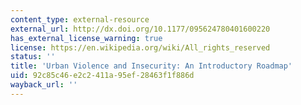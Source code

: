 ```yaml
---
content_type: external-resource
external_url: http://dx.doi.org/10.1177/095624780401600220
has_external_license_warning: true
license: https://en.wikipedia.org/wiki/All_rights_reserved
status: ''
title: 'Urban Violence and Insecurity: An Introductory Roadmap'
uid: 92c85c46-e2c2-411a-95ef-28463f1f886d
wayback_url: ''
---
```

